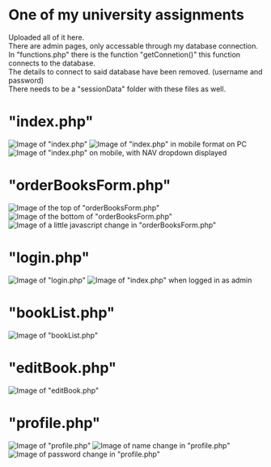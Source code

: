 # One of my university assignments

Uploaded all of it here.<br />
There are admin pages, only accessable through my database connection.<br />
In "functions.php" there is the function "getConnetion()" this function connects to the database.<br />
The details to connect to said database have been removed. (username and password)<br />
There needs to be a "sessionData" folder with these files as well.<br />

# "index.php"
![Image of "index.php"](https://github.com/ZiarayZ/images/blob/main/bookstore/index.PNG)
![Image of "index.php" in mobile format on PC](https://github.com/ZiarayZ/images/blob/main/bookstore/mobileView.PNG)
![Image of "index.php" on mobile, with NAV dropdown displayed](https://github.com/ZiarayZ/images/blob/main/bookstore/mobileNavView.png)

# "orderBooksForm.php"
![Image of the top of "orderBooksForm.php"](https://github.com/ZiarayZ/images/blob/main/bookstore/orderBooksStart.PNG)
![Image of the bottom of "orderBooksForm.php"](https://github.com/ZiarayZ/images/blob/main/bookstore/orderBooksEnd.PNG)
![Image of a little javascript change in "orderBooksForm.php"](https://github.com/ZiarayZ/images/blob/main/bookstore/orderBooksEdit.PNG)

# "login.php"
![Image of "login.php"](https://github.com/ZiarayZ/images/blob/main/bookstore/login.PNG)
![Image of "index.php" when logged in as admin](https://github.com/ZiarayZ/images/blob/main/bookstore/adminNav.PNG)

# "bookList.php"
![Image of "bookList.php"](https://github.com/ZiarayZ/images/blob/main/bookstore/bookList.PNG)

# "editBook.php"
![Image of "editBook.php"](https://github.com/ZiarayZ/images/blob/main/bookstore/editBook.PNG)

# "profile.php"
![Image of "profile.php"](https://github.com/ZiarayZ/images/blob/main/bookstore/profileStart.PNG)
![Image of name change in "profile.php"](https://github.com/ZiarayZ/images/blob/main/bookstore/profileName.PNG)
![Image of password change in "profile.php"](https://github.com/ZiarayZ/images/blob/main/bookstore/profilePassword.PNG)
